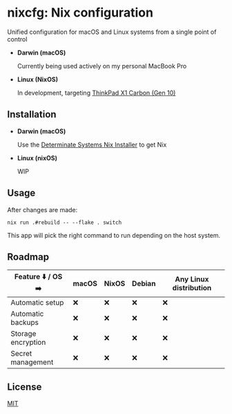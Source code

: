 # nixcfg: Nix configuration

Unified configuration for macOS and Linux systems from a single point of control

- **Darwin (macOS)**

  Currently being used actively on my personal MacBook Pro

- **Linux (NixOS)**

  In development, targeting [ThinkPad X1 Carbon (Gen 10)](https://psref.lenovo.com/Detail/ThinkPad/ThinkPad_X1_Carbon_Gen_10?M=21CB00F7US)

## Installation

- **Darwin (macOS)**

  Use the [Determinate Systems Nix Installer](https://github.com/DeterminateSystems/nix-installer)
  to get Nix

- **Linux (nixOS)**

  WIP

## Usage

After changes are made:

```
nix run .#rebuild -- --flake . switch
```

This app will pick the right command to run depending on the host system.

## Roadmap

| Feature :arrow_down: / OS :arrow_right: | macOS | NixOS | Debian | Any Linux distribution |
| --------------------------------------- | ----- | ----- | ------ | ---------------------- |
| Automatic setup                         | :x:   | :x:   | :x:    | :x:                    |
| Automatic backups                       | :x:   | :x:   | :x:    | :x:                    |
| Storage encryption                      | :x:   | :x:   | :x:    | :x:                    |
| Secret management                       | :x:   | :x:   | :x:    | :x:                    |

## License

[MIT](LICENSE)
